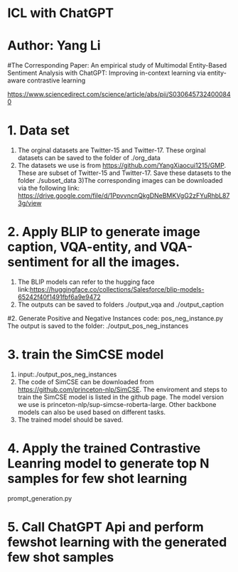 # ICL with ChatGPT
# Author: Yang Li
#The Corresponding Paper: An empirical study of Multimodal Entity-Based Sentiment Analysis with ChatGPT: Improving in-context learning via entity-aware contrastive learning

https://www.sciencedirect.com/science/article/abs/pii/S0306457324000840

# 1. Data set
1) The orginal datasets are Twitter-15 and Twitter-17. These orginal datasets can be saved to the folder of ./org_data
2) The datasets we use is from https://github.com/YangXiaocui1215/GMP. These are subset of Twitter-15 and Twitter-17. 
Save these datasets to the folder ./subset_data
3)The corresponding images can be downloaded via the following link:
https://drive.google.com/file/d/1PpvvncnQkgDNeBMKVgG2zFYuRhbL873g/view


# 2. Apply BLIP to generate image caption, VQA-entity, and VQA-sentiment for all the images.
1) The BLIP models can refer to the hugging face link:https://huggingface.co/collections/Salesforce/blip-models-65242f40f1491fbf6a9e9472 
2) The outputs can be saved to folders ./output_vqa and ./output_caption

#2. Generate Positive and Negative Instances
code: pos_neg_instance.py
The output is saved to the folder: ./output_pos_neg_instances

# 3. train the SimCSE model
1) input:./output_pos_neg_instances
2) The code of SimCSE can be downloaded from https://github.com/princeton-nlp/SimCSE.
The enviroment and steps to train the SimCSE model is listed in the github page.
The model version we use is princeton-nlp/sup-simcse-roberta-large. Other backbone models can also be used based on different tasks.
3) The trained model should be saved.


# 4. Apply the trained Contrastive Leanring model to generate top N samples for few shot learning
prompt_generation.py

# 5. Call ChatGPT Api and perform fewshot learning with the generated few shot samples

